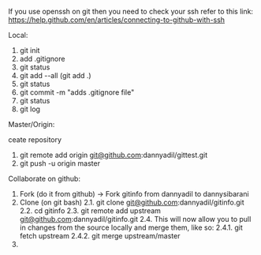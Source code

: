 If you use openssh on git then you need to check your ssh refer to this link: https://help.github.com/en/articles/connecting-to-github-with-ssh

Local:

1. git init
2. add .gitignore
3. git status
4. git add --all (git add .)
5. git status
6. git commit -m "adds .gitignore file"
7. git status
8. git log


Master/Origin:

ceate repository
1. git remote add origin git@github.com:dannyadil/gittest.git
2. git push -u origin master


Collaborate on github: 

1. Fork (do it from github)
	-> Fork gitinfo from dannyadil to dannysibarani
2. Clone (on git bash)
2.1. git clone git@github.com:dannyadil/gitinfo.git
2.2. cd gitinfo
2.3. git remote add upstream git@github.com:dannyadil/gitinfo.git
2.4. This will now allow you to pull in changes from the source locally and merge them, like so:
2.4.1. git fetch upstream
2.4.2. git merge upstream/master
3. 
	